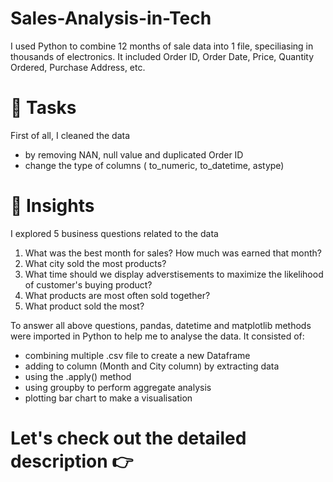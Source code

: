 # Sales-Analysis-in-Tech
I used Python to combine 12 months of sale data into 1 file, speciliasing in thousands of electronics. It included Order ID, Order Date, Price, Quantity Ordered, Purchase Address, etc.

# 📩 Tasks
First of all, I cleaned the data 
- by removing NAN, null value and duplicated Order ID
- change the type of columns ( to_numeric, to_datetime, astype)

# 🎯 Insights
I explored 5 business questions related to the data
1. What was the best month for sales? How much was earned that month?
2. What city sold the most products?
3. What time should we display adverstisements to maximize the likelihood of customer's buying product?
4. What products are most often sold together?
5. What product sold the most?

To answer all above questions, pandas, datetime and matplotlib methods were imported in Python to help me to analyse the data. It consisted of:
- combining multiple .csv file to create a new Dataframe
- adding to column (Month and City column) by extracting data
- using the .apply() method
- using groupby to perform aggregate analysis
- plotting bar chart to make a visualisation

# Let's check out the detailed description 👉

